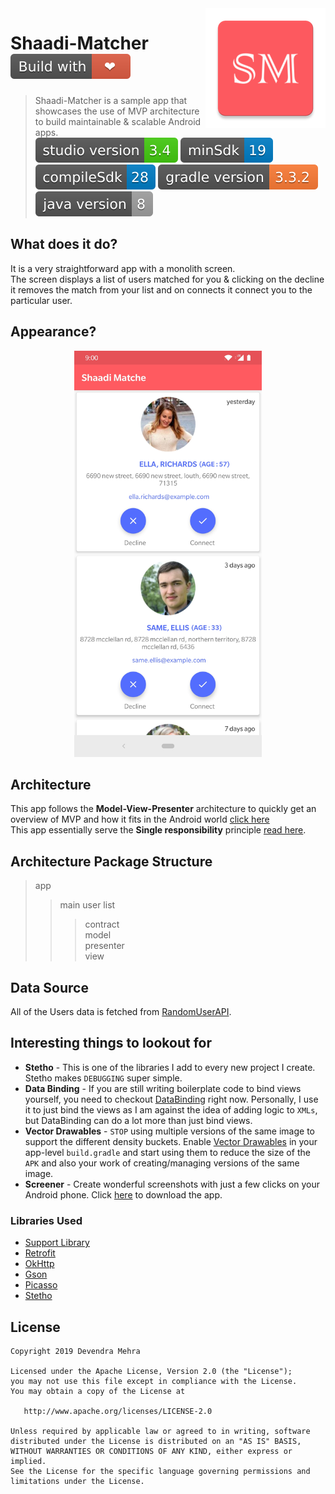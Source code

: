 <img src="/assets/logo.png" align="right" />

# Shaadi-Matcher <img src="/assets/Build with love.svg"/><br>
> Shaadi-Matcher is a sample app that showcases the use of MVP architecture to build maintainable & scalable Android apps.<br>
<img src="/assets/studio version.svg"/> <img src="/assets/minSdk.svg"/> <img src="/assets/compileSdk.svg"/> <img src="/assets/gradle version.svg"/> <img src="/assets/java version.svg"/>
## What does it do?
It is a very straightforward app with a monolith screen.
<br>The screen displays a list of users matched for you & clicking on the decline it removes the match from your list and on connects it connect you to the particular user.
## Appearance?
<p align="center">
  <img src="/assets/snap.jpg" alt="Screenshots"  height="650" width="300"/>
</p>

## Architecture
This app follows the **Model-View-Presenter** architecture to quickly get an overview of MVP and how it fits in the Android world [click here](https://android.jlelse.eu/android-mvp-for-beginners-25889c500443)<br>
This app essentially serve the **Single responsibility** principle [read here](https://en.wikipedia.org/wiki/Single_responsibility_principle).

## Architecture Package Structure
> app
>> main user list
>>> contract<br>
>>> model<br>
>>> presenter<br>
>>> view<br>

## Data Source
All of the Users data is fetched from [RandomUserAPI](https://randomuser.me/).


## Interesting things to lookout for
* **Stetho** - This is one of the libraries I add to every new project I create. Stetho makes `DEBUGGING` super simple.
* **Data Binding** - If you are still writing boilerplate code to bind views yourself, you need to checkout [DataBinding](https://developer.android.com/topic/libraries/data-binding/index.html) right now. Personally, I use it to just bind the views as I am against the idea of adding logic to `XMLs`, but DataBinding can do a lot more than just bind views.
* **Vector Drawables** - `STOP` using multiple versions of the same image to support the different density buckets. Enable [Vector Drawables](https://developer.android.com/guide/topics/graphics/vector-drawable-resources.html) in your app-level `build.gradle` and start using them to reduce the size of the `APK` and also your work of creating/managing versions of the same image.
* **Screener** - Create wonderful screenshots with just a few clicks on your Android phone. Click [here](https://play.google.com/store/apps/details?id=de.toastcode.screener&hl=en) to download the app.


### Libraries Used
* [Support Library](https://developer.android.com/topic/libraries/support-library/index.html)
* [Retrofit](http://square.github.io/retrofit/)
* [OkHttp](http://square.github.io/okhttp/)
* [Gson](https://github.com/google/gson)
* [Picasso](http://square.github.io/picasso/)
* [Stetho](http://facebook.github.io/stetho/)

## License
```
Copyright 2019 Devendra Mehra

Licensed under the Apache License, Version 2.0 (the "License");
you may not use this file except in compliance with the License.
You may obtain a copy of the License at

   http://www.apache.org/licenses/LICENSE-2.0

Unless required by applicable law or agreed to in writing, software
distributed under the License is distributed on an "AS IS" BASIS,
WITHOUT WARRANTIES OR CONDITIONS OF ANY KIND, either express or implied.
See the License for the specific language governing permissions and
limitations under the License.
